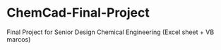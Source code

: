 # ChemCad-Final-Project
Final Project for Senior Design Chemical Engineering (Excel sheet + VB marcos)
